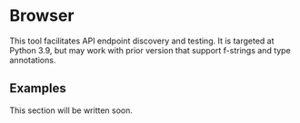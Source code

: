# Browser

This tool facilitates API endpoint discovery and testing.
It is targeted at Python 3.9, but may work with prior version that support f-strings and type annotations.

## Examples

This section will be written soon.
